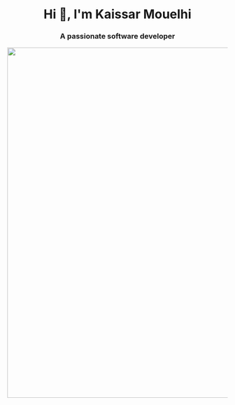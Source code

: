 
<h1 align="center">Hi 👋, I'm Kaissar Mouelhi</h1>
<h3 align="center">A passionate software developer</h3>

<p align="center">
<img src="https://image.freepik.com/free-vector/fantasy-landscape-with-magic-glowing-mushrooms-plants-sunset_107791-6016.jpg" data-canonical-src="https://image.freepik.com/free-vector/fantasy-landscape-with-magic-glowing-mushrooms-plants-sunset_107791-6016.jpg" width="800" />
</p>
